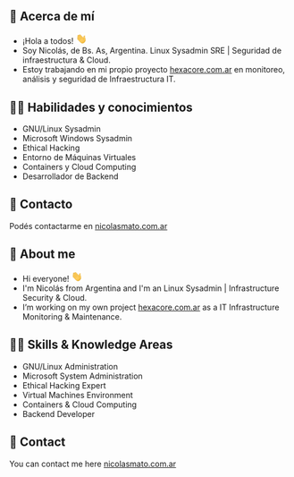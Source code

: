 ## 👾 Acerca de mí 

* ¡Hola a todos! <img src="hi.gif" width="20px">
* Soy Nicolás, de Bs. As, Argentina. Linux Sysadmin SRE | Seguridad de infraestructura & Cloud.
* Estoy trabajando en mi propio proyecto [hexacore.com.ar](https://www.hexacore.com.ar) en monitoreo, análisis y seguridad de Infraestructura IT.

## 🥷🏼 Habilidades y conocimientos

* GNU/Linux Sysadmin
* Microsoft Windows Sysadmin
* Ethical Hacking
* Entorno de Máquinas Virtuales
* Containers y Cloud Computing
* Desarrollador de Backend

## 📩 Contacto 

Podés contactarme en [nicolasmato.com.ar](https://www.nicolasmato.com.ar)

## 👾 About me 

* Hi everyone! <img src="hi.gif" width="20px">
* I'm Nicolás from Argentina and I'm an Linux Sysadmin | Infrastructure Security & Cloud.
* I’m working on my own project [hexacore.com.ar](https://www.hexacore.com.ar) as a IT Infrastructure Monitoring & Maintenance.

## 🥷🏼 Skills & Knowledge Areas 

* GNU/Linux Administration
* Microsoft System Administration
* Ethical Hacking Expert
* Virtual Machines Environment
* Containers & Cloud Computing
* Backend Developer

## 📩 Contact 

You can contact me here [nicolasmato.com.ar](https://www.nicolasmato.com.ar) 
